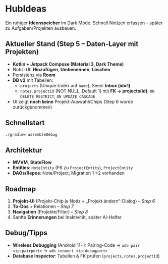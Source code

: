 # HubIdeas

Ein ruhiger **Ideenspeicher** im Dark Mode. Schnell Notizen erfassen – später zu Aufgaben/Projekten ausbauen.

## Aktueller Stand (Step 5 – Daten-Layer mit Projekten)
- **Kotlin + Jetpack Compose (Material 3, Dark Theme)**
- Notiz-UI: **Hinzufügen**, **Umbenennen**, **Löschen**
- Persistenz via **Room**
- **DB v2** mit Tabellen:
  - `projects` (Unique-Index auf `name`), Seed: **Inbox (id=1)**
  - `notes.projectId` (NOT NULL, Default 1) mit **FK → projects(id)**, `ON DELETE RESTRICT`, `ON UPDATE CASCADE`
- UI zeigt **noch keine** Projekt-Auswahl/Chips (Step 6 wurde zurückgenommen)

## Schnellstart
```bash
./gradlew assembleDebug
```

## Architektur
- **MVVM**, **StateFlow**
- **Entities**: `NoteEntity` (FK zu `ProjectEntity`), `ProjectEntity`
- **DAOs/Repos**: Note/Project, Migration 1→2 vorhanden

## Roadmap
1. **Projekt-UI** (Projekt-Chip je Notiz + „Projekt ändern“-Dialog) – *Step 6*
2. **To-Dos** + Relationen – *Step 7*
3. **Navigation** (Projekte/Filter) – *Step 8*
4. Sanfte **Erinnerungen** bei Inaktivität, später AI-Helfer

## Debug/Tipps
- **Wireless Debugging** (Android 11+): Pairing-Code → `adb pair <ip:pairport>` → `adb connect <ip:debugport>`
- **Database Inspector**: Tabellen & FK prüfen (`projects`, `notes.projectId`)
